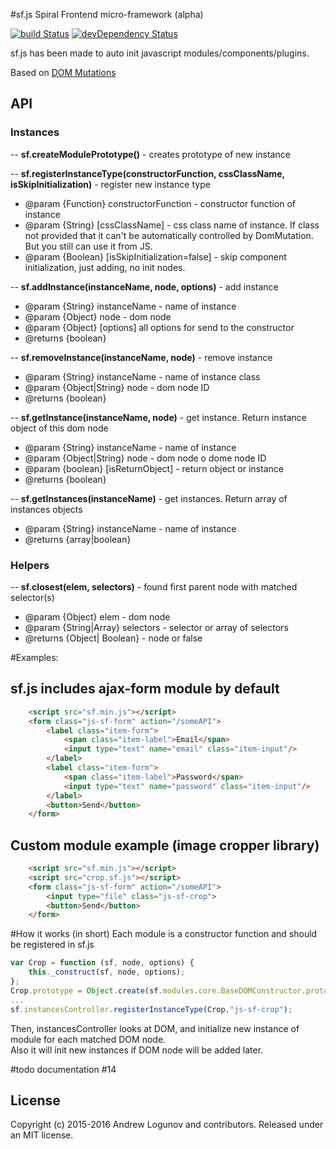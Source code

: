 #sf.js Spiral Frontend micro-framework (alpha)

[![build Status](https://api.travis-ci.org/spiral/sf.js.svg)](https://travis-ci.org/spiral/sf.js)
[![devDependency Status](https://david-dm.org/spiral/sf.js/dev-status.svg)](https://david-dm.org/spiral/sf.js#info=devDependencies)



sf.js has been made to auto init javascript modules/components/plugins.

Based on [DOM Mutations](https://developer.mozilla.org/en/docs/Web/API/MutationObserver)

## API
### Instances

-- **sf.createModulePrototype()** - creates prototype of new instance

-- **sf.registerInstanceType(constructorFunction, cssClassName, isSkipInitialization)** - register new instance type
 * @param {Function} constructorFunction - constructor function of instance
 * @param {String} [cssClassName] - css class name of instance. If class not provided that it can't be automatically controlled by DomMutation. But you still can use it from JS.
 * @param {Boolean} [isSkipInitialization=false]  - skip component initialization, just adding, no init nodes.

-- **sf.addInstance(instanceName, node, options)** - add instance
 * @param {String} instanceName - name of instance
 * @param {Object} node - dom node
 * @param {Object} [options] all options for send to the constructor
 * @returns {boolean}
 
-- **sf.removeInstance(instanceName, node)** - remove instance
 * @param {String} instanceName - name of instance class
 * @param {Object|String} node - dom node ID
 * @returns {boolean}
 
-- **sf.getInstance(instanceName, node)** - get instance. Return instance object of this dom node
 * @param {String} instanceName - name of instance
 * @param {Object|String} node - dom node o dome node ID
 * @param {boolean} [isReturnObject] - return object or instance
 * @returns {boolean}
 
-- **sf.getInstances(instanceName)** - get instances. Return array of instances objects
 * @param {String} instanceName - name of instance
 * @returns {array|boolean}
 
### Helpers
-- **sf.closest(elem, selectors)** - found first parent node with matched selector(s)
 * @param {Object} elem - dom node
 * @param {String|Array} selectors - selector or array of selectors
 * @returns {Object| Boolean} - node or false

#Examples:
## sf.js includes ajax-form module by default
```html
    <script src="sf.min.js"></script>
    <form class="js-sf-form" action="/someAPI">
        <label class="item-form">
            <span class="item-label">Email</span>
            <input type="text" name="email" class="item-input"/>
        </label>
        <label class="item-form">
            <span class="item-label">Password</span>
            <input type="text" name="password" class="item-input"/>
        </label>
        <button>Send</button>
    </form>
```

## Custom module example (image cropper library)
```html
    <script src="sf.min.js"></script>
    <script src="crop.sf.js"></script>
    <form class="js-sf-form" action="/someAPI">
        <input type="file" class="js-sf-crop"> 
        <button>Send</button>
    </form>
```

#How it works (in short)
Each module is a constructor function and should be registered in sf.js
```javascript
var Crop = function (sf, node, options) {
    this._construct(sf, node, options);
};
Crop.prototype = Object.create(sf.modules.core.BaseDOMConstructor.prototype);
...
sf.instancesController.registerInstanceType(Crop,"js-sf-crop");
```

Then, instancesController looks at DOM, and initialize new instance of module for each matched DOM node.  
Also it will init new instances if DOM node will be added later.

#todo documentation #14

## License

Copyright (c) 2015-2016 Andrew Logunov and contributors. Released under an MIT license.
